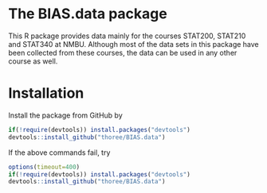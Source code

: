 The BIAS.data package
================

This R package provides data mainly for the courses STAT200, STAT210 and STAT340 
at NMBU. Although most of the data sets in this package have been collected from
these courses, the data can be used in any other course as well.

# Installation


Install the package from GitHub by

``` r
if(!require(devtools)) install.packages("devtools")
devtools::install_github("thoree/BIAS.data")
```

If the above commands fail, try
``` r
options(timeout=400)
if(!require(devtools)) install.packages("devtools")
devtools::install_github("thoree/BIAS.data")
```
